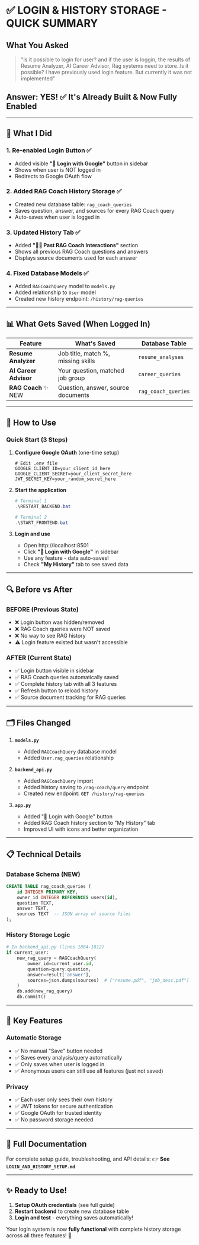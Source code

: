 # ✅ LOGIN & HISTORY STORAGE - QUICK SUMMARY

## What You Asked
> "Is it possible to login for user? and if the user is loggin, the results of Resume Analyzer, AI Career Advisor, Rag systems need to store..Is it possible? I have previously used login feature. But currently it was not implemented"

## Answer: YES! ✅ It's Already Built & Now Fully Enabled

---

## 🎯 What I Did

### 1. **Re-enabled Login Button** ✅
- Added visible **"🔑 Login with Google"** button in sidebar
- Shows when user is NOT logged in
- Redirects to Google OAuth flow

### 2. **Added RAG Coach History Storage** ✅
- Created new database table: `rag_coach_queries`
- Saves question, answer, and sources for every RAG Coach query
- Auto-saves when user is logged in

### 3. **Updated History Tab** ✅
- Added **"🧑‍💼 Past RAG Coach Interactions"** section
- Shows all previous RAG Coach questions and answers
- Displays source documents used for each answer

### 4. **Fixed Database Models** ✅
- Added `RAGCoachQuery` model to `models.py`
- Added relationship to `User` model
- Created new history endpoint: `/history/rag-queries`

---

## 📊 What Gets Saved (When Logged In)

| Feature | What's Saved | Database Table |
|---------|-------------|----------------|
| **Resume Analyzer** | Job title, match %, missing skills | `resume_analyses` |
| **AI Career Advisor** | Your question, matched job group | `career_queries` |
| **RAG Coach** ✨ NEW | Question, answer, source documents | `rag_coach_queries` |

---

## 🚀 How to Use

### Quick Start (3 Steps)

1. **Configure Google OAuth** (one-time setup)
   ```env
   # Edit .env file
   GOOGLE_CLIENT_ID=your_client_id_here
   GOOGLE_CLIENT_SECRET=your_client_secret_here
   JWT_SECRET_KEY=your_random_secret_here
   ```

2. **Start the application**
   ```powershell
   # Terminal 1
   .\RESTART_BACKEND.bat
   
   # Terminal 2
   .\START_FRONTEND.bat
   ```

3. **Login and use**
   - Open http://localhost:8501
   - Click **"🔑 Login with Google"** in sidebar
   - Use any feature - data auto-saves!
   - Check **"My History"** tab to see saved data

---

## 🔍 Before vs After

### BEFORE (Previous State)
- ❌ Login button was hidden/removed
- ❌ RAG Coach queries were NOT saved
- ❌ No way to see RAG history
- ⚠️ Login feature existed but wasn't accessible

### AFTER (Current State)
- ✅ Login button visible in sidebar
- ✅ RAG Coach queries automatically saved
- ✅ Complete history tab with all 3 features
- ✅ Refresh button to reload history
- ✅ Source document tracking for RAG queries

---

## 🗂️ Files Changed

1. **`models.py`**
   - Added `RAGCoachQuery` database model
   - Added `User.rag_queries` relationship

2. **`backend_api.py`**
   - Added `RAGCoachQuery` import
   - Added history saving to `/rag-coach/query` endpoint
   - Created new endpoint: `GET /history/rag-queries`

3. **`app.py`**
   - Added "🔑 Login with Google" button
   - Added RAG Coach history section to "My History" tab
   - Improved UI with icons and better organization

---

## 📋 Technical Details

### Database Schema (NEW)
```sql
CREATE TABLE rag_coach_queries (
    id INTEGER PRIMARY KEY,
    owner_id INTEGER REFERENCES users(id),
    question TEXT,
    answer TEXT,
    sources TEXT  -- JSON array of source files
);
```

### History Storage Logic
```python
# In backend_api.py (lines 1804-1812)
if current_user:
    new_rag_query = RAGCoachQuery(
        owner_id=current_user.id,
        question=query.question,
        answer=result['answer'],
        sources=json.dumps(sources)  # ["resume.pdf", "job_desc.pdf"]
    )
    db.add(new_rag_query)
    db.commit()
```

---

## 🎯 Key Features

### Automatic Storage
- ✅ No manual "Save" button needed
- ✅ Saves every analysis/query automatically
- ✅ Only saves when user is logged in
- ✅ Anonymous users can still use all features (just not saved)

### Privacy
- ✅ Each user only sees their own history
- ✅ JWT tokens for secure authentication
- ✅ Google OAuth for trusted identity
- ✅ No password storage needed

---

## 📖 Full Documentation

For complete setup guide, troubleshooting, and API details:
👉 **See `LOGIN_AND_HISTORY_SETUP.md`**

---

## ✨ Ready to Use!

1. **Setup OAuth credentials** (see full guide)
2. **Restart backend** to create new database table
3. **Login and test** - everything saves automatically!

Your login system is now **fully functional** with complete history storage across all three features! 🎉
